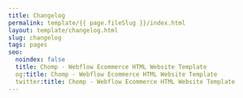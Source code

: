 ```yaml
---
title: Changelog
permalink: template/{{ page.fileSlug }}/index.html
layout: template/changelog.html
slug: changelog
tags: pages
seo:
  noindex: false
  title: Chomp - Webflow Ecommerce HTML Website Template
  og:title: Chomp - Webflow Ecommerce HTML Website Template
  twitter:title: Chomp - Webflow Ecommerce HTML Website Template
---
```



